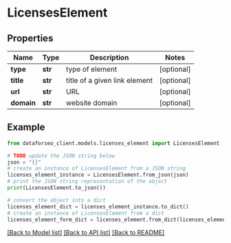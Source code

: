 # LicensesElement


## Properties

Name | Type | Description | Notes
------------ | ------------- | ------------- | -------------
**type** | **str** | type of element | [optional] 
**title** | **str** | title of a given link element | [optional] 
**url** | **str** | URL | [optional] 
**domain** | **str** | website domain | [optional] 

## Example

```python
from dataforseo_client.models.licenses_element import LicensesElement

# TODO update the JSON string below
json = "{}"
# create an instance of LicensesElement from a JSON string
licenses_element_instance = LicensesElement.from_json(json)
# print the JSON string representation of the object
print(LicensesElement.to_json())

# convert the object into a dict
licenses_element_dict = licenses_element_instance.to_dict()
# create an instance of LicensesElement from a dict
licenses_element_form_dict = licenses_element.from_dict(licenses_element_dict)
```
[[Back to Model list]](../README.md#documentation-for-models) [[Back to API list]](../README.md#documentation-for-api-endpoints) [[Back to README]](../README.md)


